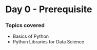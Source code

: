 <h1>Day 0 - Prerequisite</h1>

<h3>Topics covered</h3>
  <ul>
  <li>Basics of Python</li>
  <li>Python Libraries for Data Science</li>
  </ul>

